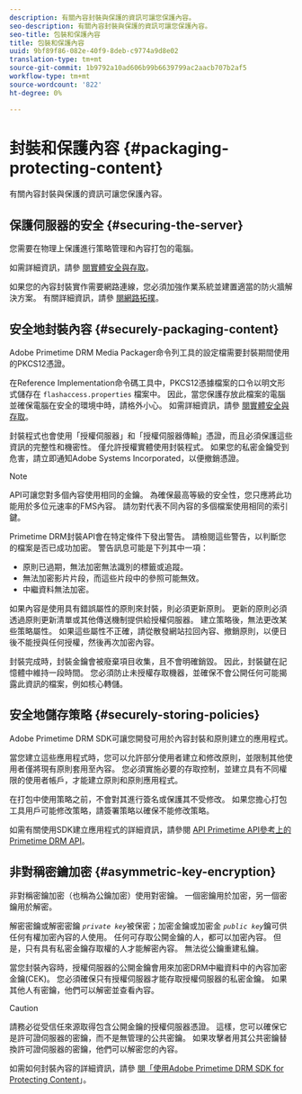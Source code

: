 ```yaml
---
description: 有關內容封裝與保護的資訊可讓您保護內容。
seo-description: 有關內容封裝與保護的資訊可讓您保護內容。
seo-title: 包裝和保護內容
title: 包裝和保護內容
uuid: 9bf89f86-082e-40f9-8deb-c9774a9d8e02
translation-type: tm+mt
source-git-commit: 1b9792a10ad606b99b6639799ac2aacb707b2af5
workflow-type: tm+mt
source-wordcount: '822'
ht-degree: 0%

---
```



# 封裝和保護內容 {#packaging-protecting-content}

有關內容封裝與保護的資訊可讓您保護內容。

## 保護伺服器的安全 {#securing-the-server}

您需要在物理上保護進行策略管理和內容打包的電腦。

如需詳細資訊，請參 [閱實體安全與存取](../../secure-deployment-guidelines/physical-sec-and-access.md)。

如果您的內容封裝實作需要網路連線，您必須加強作業系統並建置適當的防火牆解決方案。 有關詳細資訊，請參 [閱網路拓撲](../../secure-deployment-guidelines/overview/network-topology.md)。

## 安全地封裝內容 {#securely-packaging-content}

Adobe Primetime DRM Media Packager命令列工具的設定檔需要封裝期間使用的PKCS12憑證。

在Reference Implementation命令碼工具中，PKCS12憑據檔案的口令以明文形式儲存在 `flashaccess.properties` 檔案中。 因此，當您保護存放此檔案的電腦並確保電腦在安全的環境中時，請格外小心。 如需詳細資訊，請參 [閱實體安全與存取](../../secure-deployment-guidelines/physical-sec-and-access.md)。

封裝程式也會使用「授權伺服器」和「授權伺服器傳輸」憑證，而且必須保護這些資訊的完整性和機密性。 僅允許授權實體使用封裝程式。 如果您的私密金鑰受到危害，請立即通知Adobe Systems Incorporated，以便撤銷憑證。

>[!NOTE]
>
>API可讓您對多個內容使用相同的金鑰。 為確保最高等級的安全性，您只應將此功能用於多位元速率的FMS內容。 請勿對代表不同內容的多個檔案使用相同的索引鍵。

Primetime DRM封裝API會在特定條件下發出警告。 請檢閱這些警告，以判斷您的檔案是否已成功加密。 警告訊息可能是下列其中一項：

* 原則已過期，無法加密無法識別的標籤或追蹤。
* 無法加密影片片段，而這些片段中的參照可能無效。
* 中繼資料無法加密。

如果內容是使用具有錯誤屬性的原則來封裝，則必須更新原則。 更新的原則必須透過原則更新清單或其他傳送機制提供給授權伺服器。 建立策略後，無法更改某些策略屬性。 如果這些屬性不正確，請從散發網站拉回內容、撤銷原則，以便日後不能授與任何授權，然後再次加密內容。

封裝完成時，封裝金鑰會被廢棄項目收集，且不會明確銷毀。 因此，封裝鍵在記憶體中維持一段時間。 您必須防止未授權存取機器，並確保不會公開任何可能揭露此資訊的檔案，例如核心轉儲。

## 安全地儲存策略 {#securely-storing-policies}

Adobe Primetime DRM SDK可讓您開發可用於內容封裝和原則建立的應用程式。

當您建立這些應用程式時，您可以允許部分使用者建立和修改原則，並限制其他使用者僅將現有原則套用至內容。 您必須實施必要的存取控制，並建立具有不同權限的使用者帳戶，才能建立原則和原則應用程式。

在打包中使用策略之前，不會對其進行簽名或保護其不受修改。 如果您擔心打包工具用戶可能修改策略，請簽署策略以確保不能修改策略。

如需有關使用SDK建立應用程式的詳細資訊，請參閱 [API Primetime API參考上的Primetime DRM API](https://help.adobe.com/en_US/primetime/api/index.html#api-Adobe_Primetime_API_References)。

## 非對稱密鑰加密 {#asymmetric-key-encryption}

非對稱密鑰加密（也稱為公鑰加密）使用對密鑰。 一個密鑰用於加密，另一個密鑰用於解密。

解密密鑰或解密密鑰 *`private key`*&#x200B;被保密；加密金鑰或加密金 *`public key`*&#x200B;鑰可供任何有權加密內容的人使用。 任何可存取公開金鑰的人，都可以加密內容。 但是，只有具有私密金鑰存取權的人才能解密內容。 無法從公鑰重建私鑰。

當您封裝內容時，授權伺服器的公開金鑰會用來加密DRM中繼資料中的內容加密金鑰(CEK)。 您必須確保只有授權伺服器才能存取授權伺服器的私密金鑰。 如果其他人有密鑰，他們可以解密並查看內容。

>[!CAUTION]
>
>請務必從受信任來源取得包含公開金鑰的授權伺服器憑證。 這樣，您可以確保它是許可證伺服器的密鑰，而不是無管理的公共密鑰。 如果攻擊者用其公共密鑰替換許可證伺服器的密鑰，他們可以解密您的內容。

如需如何封裝內容的詳細資訊，請參 [閱「使用Adobe Primetime DRM SDK for Protecting Content](https://helpx.adobe.com/content/dam/help/en/primetime/drm/drm_protecting_content.pdf)」。